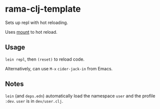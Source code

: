 # rama-clj-template

Sets up repl with hot reloading.

Uses [mount](https://github.com/tolitius/mount) to hot reload.

## Usage

`lein repl`, then `(reset)` to reload code.

Alternatively, can use `M-x` `cider-jack-in` from Emacs.

## Notes
`lein` (and `deps.edn`) automatically load the namespace `user` and the profile `:dev`. `user` is in `dev/user.clj`.
